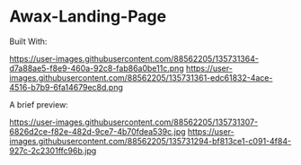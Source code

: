 # Awax-Landing-Page

Built With:

https://user-images.githubusercontent.com/88562205/135731364-d7a88ae5-f8e9-460a-92c8-fab86a0be11c.png
https://user-images.githubusercontent.com/88562205/135731361-edc61832-4ace-4516-b7b9-6fa14679ec8d.png


A brief preview: 

https://user-images.githubusercontent.com/88562205/135731307-6826d2ce-f82e-482d-9ce7-4b70fdea539c.jpg
https://user-images.githubusercontent.com/88562205/135731294-bf813ce1-c091-4f84-927c-2c2301ffc96b.jpg
